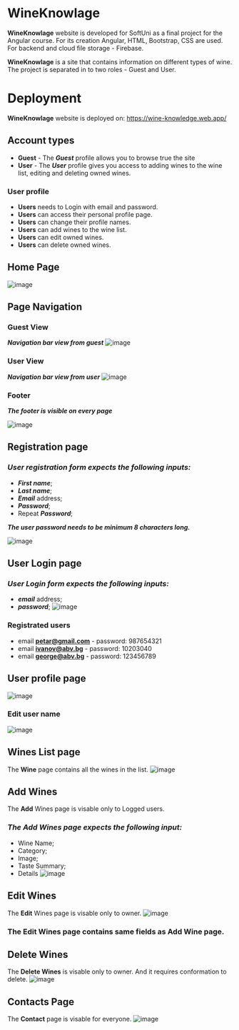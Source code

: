# WineKnowlage
**WineKnowlage** website is developed for SoftUni as a final project for the Angular course. For its creation Angular, HTML, Bootstrap,
CSS are used. For backend and cloud file storage - Firebase.

**WineKnowlage** is a site that contains information on different types of wine. The project is separated in to two roles - Guest and User.

# Deployment
**WineKnowlage** website is deployed on: https://wine-knowledge.web.app/

## Account types
- **Guest** - The **_Guest_** profile allows you to browse true the site
- **User** - The **_User_** profile gives you access to adding wines to the wine list, editing and deleting owned wines. 

### User profile
- **Users** needs to Login with email and password.
- **Users** can access their personal profile page.
- **Users** can change their profile names.
- **Users** can add wines to the wine list.
- **Users** can edit owned wines.
- **Users** can delete owned wines.
## Home Page
![image](https://github.com/rosi-zh/WineKnowledge/assets/114585722/f8654e5d-7db5-49be-9857-9dc67f4a74b2)

## Page Navigation

### Guest View
***Navigation bar view from guest***
![image](https://github.com/rosi-zh/WineKnowledge/assets/114585722/f48dce10-1216-42f7-91c5-35c60fae9815)

### User View
***Navigation bar view from user***
![image](https://github.com/rosi-zh/WineKnowledge/assets/114585722/ba03931b-0d7f-4a76-9459-bf93eea3671f)

### Footer
***The footer is visible on every page***

![image](https://github.com/rosi-zh/WineKnowledge/assets/114585722/59a4bfb1-40cd-4a3e-a1ec-4f8ba490f31f)

## Registration page

### _User registration form expects the following inputs:_
- **_First name_**;
- **_Last name_**;
- **_Email_** address;
- **_Password_**;
- Repeat **_Password_**;

**_The user password needs to be minimum 8 characters long._**
  
![image](https://github.com/rosi-zh/WineKnowledge/assets/114585722/122ca86f-ff1f-4375-8a89-703fbc606084)

## User Login page
### _User Login form expects the following inputs:_
- **_email_** address;
- **_password_**;
![image](https://github.com/rosi-zh/WineKnowledge/assets/114585722/3efd2f17-7109-4c83-9844-d4fcf86a0811)
### Registrated users
- email **petar@gmail.com** - password: 987654321
- email **ivanov@abv.bg** - password: 10203040
- email **george@abv.bg** - password: 123456789

## User profile page
![image](https://github.com/rosi-zh/WineKnowledge/assets/114585722/8d265d8b-6cae-4253-ac56-364aaac26844)

### Edit user name
![image](https://github.com/rosi-zh/WineKnowledge/assets/114585722/f92a55d0-8116-4822-8171-bf4745299443)
## Wines List page
The **Wine** page contains all the wines in the list.
![image](https://github.com/rosi-zh/WineKnowledge/assets/114585722/fef0de9c-0411-44dc-99fa-826039290721)


## Add Wines
The **Add** Wines page is visable only to Logged users.

### _The Add Wines page expects the following input:_
- Wine Name;
- Category;
- Image;
- Taste Summary;
- Details
![image](https://github.com/rosi-zh/WineKnowledge/assets/114585722/01d3988b-f6ac-409a-b4d1-96ab65c72dab)

##  Edit Wines
The **Edit** Wines page is visable only to owner.
![image](https://github.com/rosi-zh/WineKnowledge/assets/114585722/342b1e01-a5c4-4fd8-81a5-eacc63371f17)

### The Edit Wines page contains same fields as Add Wine page.

## Delete Wines 
The **Delete Wines** is visable only to owner. And it requires conformation to delete.
![image](https://github.com/rosi-zh/WineKnowledge/assets/114585722/3294dcb7-ebe1-414c-92ce-9c97cf3409f7)

## Contacts Page
The **Contact** page is visable for everyone.
![image](https://github.com/rosi-zh/WineKnowledge/assets/114585722/3dc0d9c9-873e-41ae-8321-a783035d2d7c)

